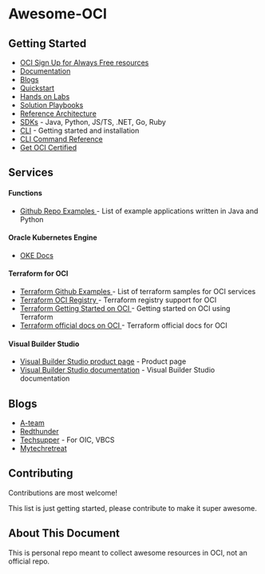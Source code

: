 
# Awesome-OCI


## Getting Started

- [OCI Sign Up for Always Free resources](https://www.oracle.com/cloud/free/)
- [Documentation](https://docs.oracle.com/en-us/iaas/Content/home.htm)
- [Blogs](https://blogs.oracle.com/cloud-infrastructure/)
- [Quickstart](https://github.com/oracle-quickstart/)
- [Hands on Labs](https://apexapps.oracle.com/pls/apex/dbpm/r/livelabs/home)
- [Solution Playbooks](https://docs.oracle.com/solutions/?q=&cType=solution-playbook&sort=date-desc&lang=en)
- [Reference Architecture](https://docs.oracle.com/solutions/?type=reference-architectures&page=0&is=true&sort=0)
- [SDKs](https://docs.oracle.com/en-us/iaas/Content/API/Concepts/sdks.htm) - Java, Python, JS/TS, .NET, Go, Ruby
- [CLI](https://docs.oracle.com/en-us/iaas/Content/API/Concepts/cliconcepts.htm) - Getting started and installation
- [CLI Command Reference](https://docs.oracle.com/en-us/iaas/tools/oci-cli/2.26.1/oci_cli_docs/)
- [Get OCI Certified](https://www.oracle.com/cloud/iaas/training/)

## Services

#### Functions

- [Github Repo Examples ](https://github.com/oracle/oracle-functions-samples) - List of example applications written in Java and Python

#### Oracle Kubernetes Engine

- [OKE Docs](https://docs.oracle.com/en-us/iaas/Content/ContEng/home.htm)

#### Terraform for OCI

- [Terraform Github Examples ](https://github.com/terraform-providers/terraform-provider-oci/tree/master/examples) - List of terraform samples for OCI services
- [Terraform OCI Registry ](https://registry.terraform.io/providers/hashicorp/oci/latest) - Terraform registry support for OCI
- [Terraform Getting Started on OCI ](https://learn.hashicorp.com/collections/terraform/oci-get-started) - Getting started on OCI using Terraform
- [Terraform official docs on OCI ](https://registry.terraform.io/providers/hashicorp/oci/latest/docs) - Terraform official docs for OCI

#### Visual Builder Studio

- [Visual Builder Studio product page](https://www.oracle.com/application-development/visual-builder-studio/) - Product page
- [Visual Builder Studio documentation](https://docs.oracle.com/en/cloud/paas/developer-cloud/csdcs/index.html) - Visual Builder Studio documentation

## Blogs

- [A-team](https://www.ateam-oracle.com/)
- [Redthunder](https://redthunder.blog/)
- [Techsupper](https://www.techsupper.com/) - For OIC, VBCS
- [Mytechretreat](https://mytechretreat.com/)

## Contributing

Contributions are most welcome!

This list is just getting started, please contribute to make it super awesome.

## About This Document

This is personal repo meant to collect awesome resources in OCI, not an official repo.
